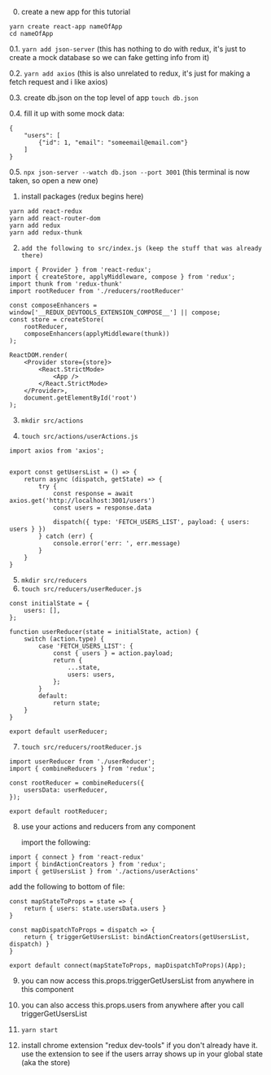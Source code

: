 0. create a new app for this tutorial

```
yarn create react-app nameOfApp
cd nameOfApp
```

0.1. `yarn add json-server` (this has nothing to do with redux, it's just to create a mock database so we can fake getting info from it)

0.2. `yarn add axios` (this is also unrelated to redux, it's just for making a fetch request and i like axios)

0.3. create db.json on the top level of app `touch db.json`

0.4. fill it up with some mock data:

```
{
	"users": [
		{"id": 1, "email": "someemail@email.com"}
	]
}
```

0.5. `npx json-server --watch db.json --port 3001` (this terminal is now taken, so open a new one)

1. install packages (redux begins here)

```
yarn add react-redux
yarn add react-router-dom
yarn add redux
yarn add redux-thunk
```

2. `add the following to src/index.js (keep the stuff that was already there)`

```
import { Provider } from 'react-redux';
import { createStore, applyMiddleware, compose } from 'redux';
import thunk from 'redux-thunk'
import rootReducer from './reducers/rootReducer'

const composeEnhancers = window['__REDUX_DEVTOOLS_EXTENSION_COMPOSE__'] || compose;
const store = createStore(
	rootReducer,
	composeEnhancers(applyMiddleware(thunk))
);

ReactDOM.render(
	<Provider store={store}>
		<React.StrictMode>
			<App />
		</React.StrictMode>
	</Provider>,
	document.getElementById('root')
);
```

3. `mkdir src/actions`

4. `touch src/actions/userActions.js`

```
import axios from 'axios';


export const getUsersList = () => {
	return async (dispatch, getState) => {
		try {
			const response = await axios.get('http://localhost:3001/users')
			const users = response.data

			dispatch({ type: 'FETCH_USERS_LIST', payload: { users: users } })
		} catch (err) {
			console.error('err: ', err.message)
		}
	}
}
```

5. `mkdir src/reducers`
6. `touch src/reducers/userReducer.js`

```
const initialState = {
	users: [],
};

function userReducer(state = initialState, action) {
	switch (action.type) {
		case 'FETCH_USERS_LIST': {
			const { users } = action.payload;
			return {
				...state,
				users: users,
			};
		}
		default:
			return state;
	}
}

export default userReducer;
```

7. `touch src/reducers/rootReducer.js`

```
import userReducer from './userReducer';
import { combineReducers } from 'redux';

const rootReducer = combineReducers({
	usersData: userReducer,
});

export default rootReducer;
```

8. use your actions and reducers from any component

    import the following:

```
import { connect } from 'react-redux'
import { bindActionCreators } from 'redux';
import { getUsersList } from './actions/userActions'
```

add the following to bottom of file:

```
const mapStateToProps = state => {
	return { users: state.usersData.users }
}

const mapDispatchToProps = dispatch => {
	return { triggerGetUsersList: bindActionCreators(getUsersList, dispatch) }
}

export default connect(mapStateToProps, mapDispatchToProps)(App);
```

9. you can now access this.props.triggerGetUsersList from anywhere in this component

10. you can also access this.props.users from anywhere after you call triggerGetUsersList

11. `yarn start`

12. install chrome extension "redux dev-tools" if you don't already have it. use the extension to see if the users array shows up in your global state (aka the store)
